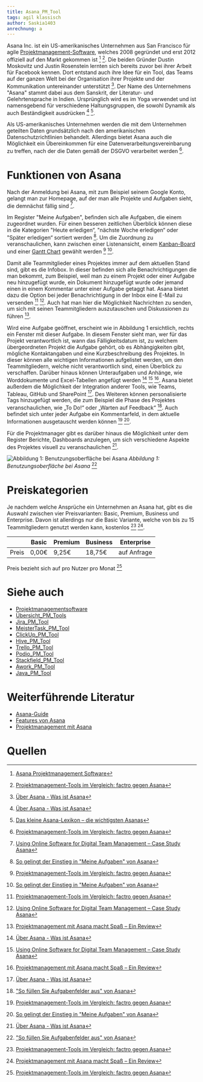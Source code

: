 ```yaml
---
title: Asana_PM_Tool
tags: agil klassisch
author: Saskia1403
anrechnung: a
---
```


Asana Inc. ist ein US-amerikanisches Unternehmen aus San Francisco für agile [Projektmanagement-Software](Projektmanagementsoftware.md), welches 2008 gegründet und erst 2012 offiziell auf den Markt gekommen ist [^1] [^2]. Die beiden Gründer Dustin Moskovitz und Justin Rosenstein lernten sich bereits zuvor bei ihrer Arbeit für Facebook kennen. Dort entstand auch ihre Idee für ein Tool, das Teams auf der ganzen Welt bei der Organisation ihrer Projekte und der Kommunikation untereinander unterstützt [^3]. 
Der Name des Unternehmens "Asana" stammt dabei aus dem Sanskrit, der Literatur- und Gelehrtensprache in Indien. Ursprünglich wird es im Yoga verwendet und ist namensgebend für verschiedene Haltungsgruppen, die sowohl Dynamik als auch Beständigkeit ausdrücken [^3] [^4]. 

Als US-amerikanisches Unternehmen werden die mit dem Unternehmen geteilten Daten grundsätzlich nach den amerikanischen Datenschutzrichtlinien behandelt. Allerdings bietet Asana auch die Möglichkeit ein Übereinkommen für eine Datenverarbeitungsvereinbarung zu treffen, nach der die Daten gemäß der DSGVO verarbeitet werden [^2].

# Funktionen von Asana 
Nach der Anmeldung bei Asana, mit zum Beispiel seinem Google Konto, gelangt man zur Homepage, auf der man alle Projekte und Aufgaben sieht, die demnächst fällig sind [^5].

Im Register "Meine Aufgaben", befinden sich alle Aufgaben, die einem zugeordnet wurden. Für einen besseren zeitlichen Überblick können diese in die Kategorien "Heute erledigen“, "nächste Woche erledigen“ oder "Später erledigen“ sortiert werden [^6]. Um die Zuordnung zu veranschaulichen, kann zwischen einer Listenansicht, einem [Kanban-Board](Kanban.md) und einer [Gantt Chart](Gantt_Diagramme.md) gewählt werden [^2] [^6]. 

Damit alle Teammitglieder eines Projektes immer auf dem aktuellen Stand sind, gibt es die Infobox. In dieser befinden sich alle Benachrichtigungen die man bekommt, zum Beispiel, weil man zu einem Projekt oder einer Aufgabe neu hinzugefügt wurde, ein Dokument hinzugefügt wurde oder jemand einen in einem Kommentar unter einer Aufgabe getaggt hat. Asana bietet dazu die Option bei jeder Benachrichtigung in der Inbox eine E-Mail zu versenden [^2] [^5]. Auch hat man hier die Möglichkeit Nachrichten zu senden, um sich mit seinen Teammitgliedern auszutauschen und Diskussionen zu führen [^7].

Wird eine Aufgabe geöffnet, erscheint wie in Abbildung 1 ersichtlich, rechts ein Fenster mit dieser Aufgabe. In diesem Fenster sieht man, wer für das Projekt verantwortlich ist, wann das Fälligkeitsdatum ist, zu welchem übergeordneten Projekt die Aufgabe gehört, ob es Abhängigkeiten gibt, mögliche Kontaktangaben und eine Kurzbeschreibung des Projektes. In dieser können alle wichtigen Informationen aufgelistet werden, um den Teammitgliedern, welche nicht verantwortlich sind, einen Überblick zu verschaffen. Darüber hinaus können Unteraufgaben und Anhänge, wie Worddokumente und Excel-Tabellen angefügt werden [^3] [^5] [^7]. Asana bietet außerdem die Möglichkeit der Integration anderer Tools, wie Teams, Tableau, GitHub und SharePoint [^3]. Des Weiteren können personalisierte Tags hinzugefügt werden, die zum Beispiel die Phase des Projektes veranschaulichen, wie „To Do!“ oder „Warten auf Feedback“ [^8]. Auch befindet sich unter jeder Aufgabe ein Kommentarfeld, in dem aktuelle Informationen ausgetauscht werden können [^2] [^6]. 

Für die Projektmanager gibt es darüber hinaus die Möglichkeit unter dem Register Berichte, Dashboards anzulegen, um sich verschiedene Aspekte des Projektes visuell zu veranschaulichen [^3].


![Abbildung 1: Benutzungsoberfläche bei Asana](Asana_PM_Tool/Benutzungsoberfläche_Asana.png)
*Abbildung 1: Benutzungsoberfläche bei Asana* [^8]



# Preiskategorien 
 Je nachdem welche Ansprüche ein Unternehmen an Asana hat, gibt es die Auswahl zwischen vier Preisvarianten: Basic, Premium, Business und Enterprise. Davon ist allerdings nur die Basic Variante, welche von bis zu 15 Teammitgliedern genutzt werden kann, kostenlos [^2] [^7].
 
 
 
|             |  Basic  |  Premium  |  Business  |  Enterprise  |
|-------------|---------|-----------|------------|--------------|
| Preis      |  0,00€  |   9,25€   |   18,75€   | auf Anfrage  |

Preis bezieht sich auf pro Nutzer pro Monat [^2]
 
 


# Siehe auch
* [Projektmanagementsoftware](Projektmanagementsoftware.md)
* [Übersicht_PM_Tools](Uebersicht_PM_Tools.md)
* [Jira_PM_Tool](Jira_PM_Tool.md)
* [MeisterTask_PM_Tool](MeisterTask_PM_Tool.md)
* [ClickUp_PM_Tool](ClickUp_PM_Tool.md)
* [Hive_PM_Tool](Hive_PM_Tool.md)
* [Trello_PM_Tool](Trello_PM_Tool.md)
* [Podio_PM_Tool](Podio_PM_Tool.md)
* [Stackfield_PM_Tool](Stackfield_PM_Tool.md)
* [Awork_PM_Tool](Awork_PM_Tool.md)
* [Java_PM_Tool](Java_PM_Tool.md)

# Weiterführende Literatur

* [Asana-Guide](https://asana.com/de/guide)
* [Features von Asana](https://asana.com/de/features)
* [Projektmanagement mit Asana](https://asana.com/de/uses/project-management)

# Quellen

[^1]: [Asana Projektmanagement Software](https://www.unternehmenswelt.de/asana-projektmanagement-software)
[^2]: [Projektmanagement-Tools im Vergleich: factro gegen Asana](https://www.focus.de/digital/experten/software-projektmanagement-tools-im-vergleich-factro-gegen-asana_id_10485623.html)
[^3]: [Über Asana - Was ist Asana](https://asana.com/de/company)
[^4]: [Das kleine Asana-Lexikon – die wichtigsten Asanas](https://www.yogaeasy.de/artikel/asana-lexikon)
[^5]: [Using Online Software for Digital Team Management – Case Study Asana](https://www.researchgate.net/publication/318653655_Using_Online_Software_for_Digital_Team_Management_-_Case_Study_Asana)
[^6]: [So gelingt der Einstieg in "Meine Aufgaben" von Asana](https://asana.com/de/guide/help/fundamentals/my-tasks)
[^7]: [Projektmanagement mit Asana macht Spaß – Ein Review](https://pm-tools.info/projektmanagement-software-reviews/projektmanagement-mit-asana-review/)
[^8]: ["So füllen Sie Aufgabenfelder aus" von Asana](https://asana.com/de/guide/help/tasks/fields#gl-tags)
